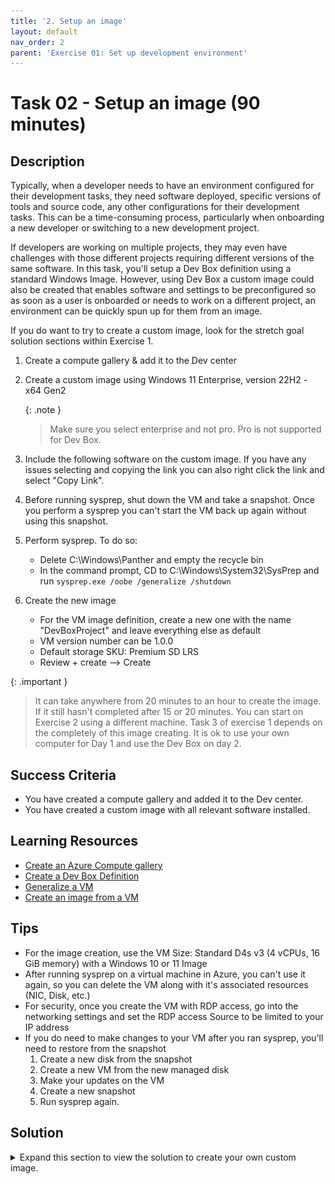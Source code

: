 ```yaml
---
title: '2. Setup an image'
layout: default
nav_order: 2
parent: 'Exercise 01: Set up development environment'
---
```


# Task 02 - Setup an image (90 minutes)

## Description

Typically, when a developer needs to have an environment configured for their development tasks, they need software deployed, specific versions of tools and source code, any other configurations for their development tasks. This can be a time-consuming process, particularly when onboarding a new developer or switching to a new development project.

If developers are working on multiple projects, they may even have challenges with those different projects requiring different versions of the same software. In this task, you'll setup a Dev Box definition using a standard Windows Image. However, using Dev Box a custom image could also be created that enables software and settings to be preconfigured so as soon as a user is onboarded or needs to work on a different project, an environment can be quickly spun up for them from an image.

If you do want to try to create a custom image, look for the stretch goal solution sections within Exercise 1.

1. Create a compute gallery & add it to the Dev center
2. Create a custom image using Windows 11 Enterprise, version 22H2 - x64 Gen2

   {: .note }
   > Make sure you select enterprise and not pro. Pro is not supported for Dev Box.

3. Include the following software on the custom image. If you have any issues selecting and copying the link you can also right click the link and select "Copy Link".
4. Before running sysprep, shut down the VM and take a snapshot. Once you perform a sysprep you can't start the VM back up again without using this snapshot.
5. Perform sysprep. To do so:
   - Delete C:\Windows\Panther and empty the recycle bin
   - In the command prompt, CD to C:\Windows\System32\SysPrep and run `sysprep.exe /oobe /generalize /shutdown`
6. Create the new image
   - For the VM image definition, create a new one with the name "DevBoxProject" and leave everything else as default
   - VM version number can be 1.0.0
   - Default storage SKU: Premium SD LRS
   - Review + create --> Create
  
{: .important }
> It can take anywhere from 20 minutes to an hour to create the image. If it still hasn't completed after 15 or 20 minutes. You can start on Exercise 2 using a different machine. Task 3 of exercise 1 depends on the completely of this image creating.  It is ok to use your own computer for Day 1 and use the Dev Box on day 2.

## Success Criteria

- You have created a compute gallery and added it to the Dev center.
- You have created a custom image with all relevant software installed.

## Learning Resources

- [Create an Azure Compute gallery](https://learn.microsoft.com/azure/virtual-machines/create-gallery?tabs=portal%2Cportaldirect%2Ccli2)
- [Create a Dev Box Definition](https://learn.microsoft.com/azure/dev-box/quickstart-configure-dev-box-service?tabs=AzureADJoin#3-create-a-dev-box-definition)
- [Generalize a VM](https://learn.microsoft.com/azure/virtual-machines/generalize)
- [Create an image from a VM](https://learn.microsoft.com/azure/virtual-machines/capture-image-portal)

## Tips

- For the image creation, use the VM Size: Standard D4s v3 (4 vCPUs, 16 GiB memory) with a Windows 10 or 11 Image
- After running sysprep on a virtual machine in Azure, you can't use it again, so you can delete the VM along with it's associated resources (NIC, Disk, etc.)
- For security, once you create the VM with RDP access, go into the networking settings and set the RDP access Source to be limited to your IP address
- If you do need to make changes to your VM after you ran sysprep, you'll need to restore from the snapshot
    1. Create a new disk from the snapshot
    2. Create a new VM from the new managed disk
    3. Make your updates on the VM
    4. Create a new snapshot
    5. Run sysprep again.

## Solution

<details markdown="block">
<summary>Expand this section to view the solution to create your own custom image.</summary>

1. In the Azure Portal create a new Azure Compute Gallery
   ![Azure Compute Gallery](/Media/AzureComputeGallery.png)
2. Configure the following properties. On the Sharing Tab you can keep the defaults. Create the Gallery.
   ![Compute Gallery Configuration](/Media/ComputerGalleryBasics.png)
3. Now creating a Windows 11 VM
   ![Create a Virtual Machine](/Media/VirtualMachine.png)
4. For the settings
    - Basics:
      - Same Resource Group you've been using
      - Virtual Machine name: DevMPPTeamMessagingImage
      - Availability options: No infrastructure redundancy required
      - Security type: Trusted launch virtual machines
      - Images: Windows 11 Enterprise, version 22H2 - x64 Gen2
        - **Note: Make sure you select enterprise and not pro. Pro is not supported for Dev Box.** 
      - Size: Standard_D4s_v5
      - Username: DevBoxAdmin
      - Password: something you'll remember
      - Licensing: Confirm
        ![Virtual Machine Basics](/Media/VMBasics.png)
    - Disks:
      - Do nothing
    - Networking:
      - Make sure it's connected to the network you created in the last task
      - Check "Delete public IP and NIC when a VM is deleted":
      - Uncheck "Enable accelerated network"
        ![Virtual Machine Networking](/Media/VMNetworking.png)
    - Management, Monitoring, Advanced
      - Do nothing and take the defaults
    - Create the VM
5. Configure the network to only allow RDP access form you IP address
    - Under the VM Network settings click RDP in the Network Security Group. Set Source to "My IP address" and select Save
    ![VM Network RDP](/Media/VMNetworkRDP.png)
6. RDP Into the box and download/install the following software. When you install the software, if the option is availbe, make sure to select **Install for all users**:
    - Visual Studio Code (System Installer):
      - [https://code.visualstudio.com/Download](https://code.visualstudio.com/Download)
      - Make sure this finishes before installing Git so you can set it as the default editor
    - Java (for JMeter):
      - [https://www.java.com/en/download/](https://www.java.com/en/download/)
    - Apache JMeter:
      - [https://dlcdn.apache.org//jmeter/binaries/apache-jmeter-5.6.2.zip](https://dlcdn.apache.org//jmeter/binaries/apache-jmeter-5.6.2.zip)
      - Extract the apache-jmeter-5.6.2 folder to C:\
    - Azure Storage Explorer (Install for all users):
      - [https://azure.microsoft.com/products/storage/storage-explorer/](https://azure.microsoft.com/products/storage/storage-explorer/)
    - Git bash:
      - [https://git-scm.com/download/win](https://git-scm.com/download/win)
      - 64bit git for Windows Setup
      - You may want to set the default editor to VSCode, keep the defaults for everything else.
    - .NET SDK 6.0 LTS:
      - [https://dotnet.microsoft.com/download/visual-studio-sdks](https://dotnet.microsoft.com/download/visual-studio-sdks)
      - .NET 6.0 x64 Visual Studio 2022 SDK
    - Firefox:
      - [https://www.mozilla.org/en-US/firefox/new/](https://www.mozilla.org/en-US/firefox/new/).
      - Firefox is useful because it allows you to create a manual proxy rather than using Windows defaults, as Chrome and Edge require. This will be helpful in Exercise 4.

    {: .important }
    > Before running sysprep, shut down the VM and take a snapshot. Once you perform a sysprep you can't start the VM back up again without using this snapshot.
7. Perform sysprep. To do so:
   - Delete C:\Windows\Panther and empty the recycle bin
   - In the command prompt, CD to C:\Windows\System32\SysPrep and run `sysprep.exe /oobe /generalize /shutdown`
8. After the Windows machine shuts down due to sysprep, navigate to your virtual machine in Azure.
9. Select Capture
    ![Capture the VM Image](/Media/CaptureVM.png)
10. Select the Azure computer gallery you created in Task 1
    ![Select VM Image Gallery](/Media/VMImageGallery.png)
11. Create a new Target VM image definition
    ![New VM Image Definition](/Media/VMImageDefinition.png)
12. Set the Version number to 1.0.0
13. Set Default storage SKU to Premium SSD LRS
14. The configuration should look like this. Then create the image
    ![VM Image Creation](/Media/VMImageCreate.png)
    -**Note**: This step can take some time to complete. If it hasn't completely after about 20 minute, students can proceed to Exercise 2 and use their own machines. They can check on that status periodically, and once it completes, move on to Task 3. It's OK to use their own machine for Day 1 and use the Dev Box on day 2.

</details>